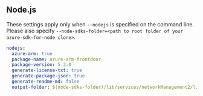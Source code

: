 ## Node.js

These settings apply only when `--nodejs` is specified on the command line.
Please also specify `--node-sdks-folder=<path to root folder of your azure-sdk-for-node clone>`.

``` yaml $(nodejs)
nodejs:
  azure-arm: true
  package-name: azure-arm-frontdoor
  package-version: 5.2.0
  generate-license-txt: true
  generate-package-json: true
  generate-readme-md: false
  output-folder: $(node-sdks-folder)/lib/services/networkManagement2/lib
```
